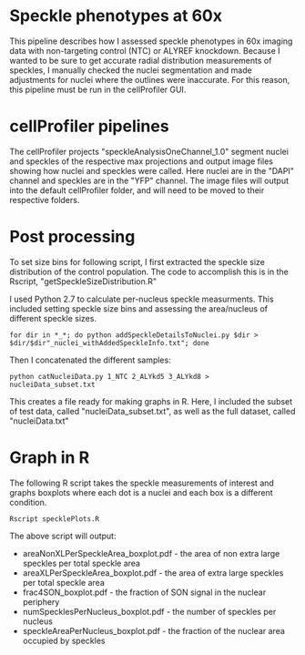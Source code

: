 # Speckle phenotypes at 60x
This pipeline describes how I assessed speckle phenotypes in 60x imaging data with non-targeting control (NTC) or ALYREF knockdown. Because I wanted to be sure to get accurate radial distribution measurements of speckles, I manually checked the nuclei segmentation and made adjustments for nuclei where the outlines were inaccurate. For this reason, this pipeline must be run in the cellProfiler GUI.

# cellProfiler pipelines
The cellProfiler projects "speckleAnalysisOneChannel_1.0" segment nuclei and speckles of the respective max projections and output image files showing how nuclei and speckles were called. Here nuclei are in the "DAPI" channel and speckles are in the "YFP" channel. The image files will output into the default cellProfiler folder, and will need to be moved to their respective folders. 

# Post processing
To set size bins for following script, I first extracted the speckle size distribution of the control population. The code to accomplish this is in the Rscript, "getSpeckleSizeDistribution.R"

I used Python 2.7 to calculate per-nucleus speckle measurments. This included setting speckle size bins and assessing the area/nucleus of different speckle sizes.

```for dir in *_*; do python addSpeckleDetailsToNuclei.py $dir > $dir/$dir"_nuclei_withAddedSpeckleInfo.txt"; done```

Then I concatenated the different samples:

```python catNucleiData.py 1_NTC 2_ALYkd5 3_ALYkd8 > nucleiData_subset.txt```

This creates a file ready for making graphs in R. Here, I included the subset of test data, called "nucleiData_subset.txt", as well as the full dataset, called "nucleiData.txt"

# Graph in R
The following R script takes the speckle measurements of interest and graphs boxplots where each dot is a nuclei and each box is a different condition.

```Rscript specklePlots.R```

The above script will output:
- areaNonXLPerSpeckleArea_boxplot.pdf - the area of non extra large speckles per total speckle area
- areaXLPerSpeckleArea_boxplot.pdf - the area of extra large speckles per total speckle area
- frac4SON_boxplot.pdf - the fraction of SON signal in the nuclear periphery
- numSpecklesPerNucleus_boxplot.pdf - the number of speckles per nucleus
- speckleAreaPerNucleus_boxplot.pdf - the fraction of the nuclear area occupied by speckles


